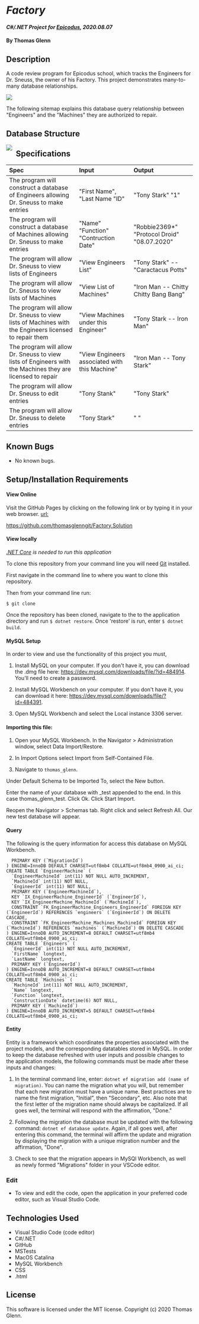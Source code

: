# _Factory_

#### _C#/.NET Project for [Epicodus](https://www.epicodus.com/), 2020.08.07_

#### By **Thomas Glenn**

## Description
A code review program for Epicodus school, which tracks the Engineers for Dr. Sneuss, the owner of his Factory. This project demonstrates many-to-many database relationships. 

<img src="Factory/wwwroot/assets/images/FactoryPage.png" style = "floate: left; margin-right: 10px;" />

The following sitemap explains this database query relationship between "Engineers" and the "Machines" they are authorized to repair.

## Database Structure
<img src="Factory/wwwroot/assets/images/siteplan.png"          style="float: left; margin-right: 10px;" />

## Specifications

| Spec | Input | Output | 
|:--------- |:--------- |:-------- |
| The program will construct a database of Engineers allowing Dr. Sneuss to make entries | "First Name", "Last Name "ID" | "Tony Stark" "1"| 
| The program will construct a database of Machines allowing Dr. Sneuss to make entries | "Name"  "Function" "Contruction Date" | "Robbie2369*" "Protocol Droid" "08.07.2020"|
| The program will allow Dr. Sneuss to view lists of Engineers | "View Engineers List" | "Tony Stark" -- "Caractacus Potts"|
| The program will allow Dr. Sneuss to view lists of Machines |  "View List of Machines" | "Iron Man -- Chitty Chitty Bang Bang" |
| The program will allow Dr. Sneuss to view lists of Machines with the Engineers licensed to repair them | "View Machines under this Engineer" | "Tony Stark -- Iron Man" |
| The program will allow Dr. Sneuss to view lists of Engineers with the Machines they are licensed to repair| "View Engineers associated with this Machine" | "Iron Man -- Tony Stark" |
| The program will allow Dr. Sneuss to edit entries | "Tony Stank" | "Tony Stark" |
| The program will allow Dr. Sneuss to delete entries | "Tony Stark" | " " | 

## Known Bugs
* No known bugs.   

## Setup/Installation Requirements
#### View Online
Visit the GitHub Pages by clicking on the following link or by typing it in your web browser. 
<url:>

https://github.com/thomasglenngit/Factory.Solution

#### View locally

*[.NET Core](https://dotnet.microsoft.com/download/dotnet-core/2.2) is needed to run this application*

To clone this repository from your command line you will need [Git](https://git-scm.com/) installed. 

First navigate in the command line to where you want to clone this repository. 

Then from your command line run:

`$ git clone `

Once the repository has been cloned, navigate to the to the application directory and run `$ dotnet restore`.
Once 'restore' is run, enter `$ dotnet build`.

#### MySQL Setup
In order to view and use the functionality of this project you must,
1. Install MySQL on your computer. If you don't have it, you can download the .dmg file here:
https://dev.mysql.com/downloads/file/?id=484914. You'll need to create a password.

2. Install MySQL Workbench on your computer. If you don't have it, you can download it here:
https://dev.mysql.com/downloads/file/?id=484391.

3. Open MySQL Workbench and select the Local instance 3306 server. 

#### Importing this file:
1. Open your MySQL Workbench. In the Navigator > Administration window, select Data Import/Restore.

2. In Import Options select Import from Self-Contained File.

3. Navigate to `thomas_glenn`.

Under Default Schema to be Imported To, select the New button.

Enter the name of your database with _test appended to the end.
In this case thomas_glenn_test.
Click Ok.
Click Start Import.

Reopen the Navigator > Schemas tab. Right click and select Refresh All. Our new test database will appear.

#### Query
The following is the query information for access this database on MySQL Workbench.
```
  PRIMARY KEY (`MigrationId`)
) ENGINE=InnoDB DEFAULT CHARSET=utf8mb4 COLLATE=utf8mb4_0900_ai_ci;
CREATE TABLE `EngineerMachine` (
  `EngineerMachineId` int(11) NOT NULL AUTO_INCREMENT,
  `MachineId` int(11) NOT NULL,
  `EngineerId` int(11) NOT NULL,
  PRIMARY KEY (`EngineerMachineId`),
  KEY `IX_EngineerMachine_EngineerId` (`EngineerId`),
  KEY `IX_EngineerMachine_MachineId` (`MachineId`),
  CONSTRAINT `FK_EngineerMachine_Engineers_EngineerId` FOREIGN KEY (`EngineerId`) REFERENCES `engineers` (`EngineerId`) ON DELETE CASCADE,
  CONSTRAINT `FK_EngineerMachine_Machines_MachineId` FOREIGN KEY (`MachineId`) REFERENCES `machines` (`MachineId`) ON DELETE CASCADE
) ENGINE=InnoDB AUTO_INCREMENT=8 DEFAULT CHARSET=utf8mb4 COLLATE=utf8mb4_0900_ai_ci;
CREATE TABLE `Engineers` (
  `EngineerId` int(11) NOT NULL AUTO_INCREMENT,
  `FirstName` longtext,
  `LastName` longtext,
  PRIMARY KEY (`EngineerId`)
) ENGINE=InnoDB AUTO_INCREMENT=8 DEFAULT CHARSET=utf8mb4 COLLATE=utf8mb4_0900_ai_ci;
CREATE TABLE `Machines` (
  `MachineId` int(11) NOT NULL AUTO_INCREMENT,
  `Name` longtext,
  `Function` longtext,
  `ConstructionDate` datetime(6) NOT NULL,
  PRIMARY KEY (`MachineId`)
) ENGINE=InnoDB AUTO_INCREMENT=5 DEFAULT CHARSET=utf8mb4 COLLATE=utf8mb4_0900_ai_ci;

```
#### Entity
Entity is a framework which coordinates the properties associated with the project models, and the corresponding datatables stored in MySQL. In order to keep the database refreshed with user inputs and possible changes to the application models, the following commands must be made after these inputs and changes:

1. In the terminal command line, enter: `dotnet ef migration add (name of migration)`. You can name the migration what you will, but remember that each new migration must have a unique name. Best practices are to name the first migration, "Initial", then "Secondary", etc. Also note that the first letter of the migration name should always be capitalized. If all goes well, the terminal will respond with the affirmation, "Done."

2. Following the migration the database must be updated with the following command: `dotnet ef database update`. Again, if all goes well, after entering this command, the terminal will affirm the update and migration by displaying the migration with a unique migration number and the affirmation, "Done".

3. Check to see that the migration appears in MySQl Workbench, as well as newly formed "Migrations" folder in your VSCode editor.

### Edit
* To view and edit the code, open the application in your preferred code editor, such as Visual Studio Code.

## Technologies Used
* Visual Studio Code (code editor)
* C#/.NET
* GitHub
* MSTests
* MacOS Catalina
* MySQL Workbench
* CSS
* .html

## License
This software is licensed under the MIT license. Copyright (c) 2020 Thomas Glenn.


